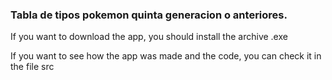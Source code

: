 ### Tabla de tipos pokemon quinta generacion o anteriores.

If you want to download the app, you should install the archive .exe

If you want to see how the app was made and the code, you can check it in the file src
